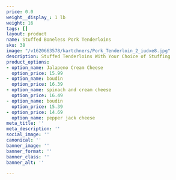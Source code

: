 ```yaml
---
price: 0.0
weight__display_: 1 lb
weight: 16
tags: []
layout: product
name: Stuffed Boneless Pork Tenderloins
sku: 38
image: "/v1620663578/kartchners/Pork_Tenderloin_2_iudxe8.jpg"
description: Stuffed Tenderloins With Your Choice of Stuffing
product_options:
- option_name: Jalapeno Cream Cheese
  option_price: 15.99
- option_name: boudin
  option_price: 16.39
- option_name: spinach and cream cheese
  option_price: 16.49
- option_name: boudin
  option_price: 15.39
- option_price: 14.69
  option_name: pepper jack cheese
meta_title: ''
meta_description: ''
social_image: ''
canonical: ''
banner_image: ''
banner_format: ''
banner_class: ''
banner_alt: ''

---
```

